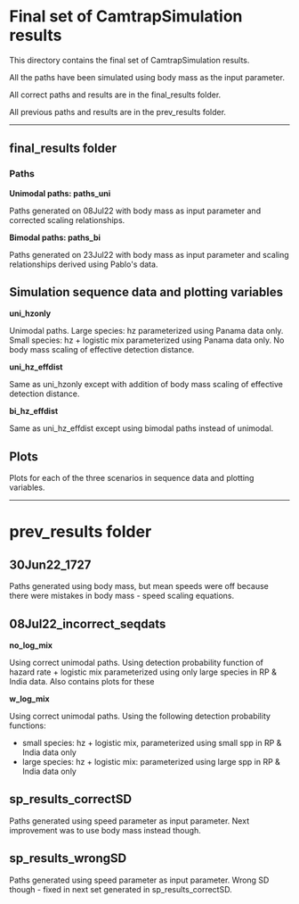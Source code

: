 # **Final set of CamtrapSimulation results** 

This directory contains the final set of CamtrapSimulation results.

All the paths have been simulated using body mass as the input parameter.

All correct paths and results are in the final_results folder.

All previous paths and results are in the prev_results folder.
___

## **final_results folder**

### **Paths**

**Unimodal paths: paths_uni**

Paths generated on 08Jul22 with body mass as input parameter and corrected scaling relationships. 


**Bimodal paths: paths_bi**

Paths generated on 23Jul22 with body mass as input parameter and scaling relationships derived using Pablo's data.

## **Simulation sequence data and plotting variables**

**uni_hzonly**

Unimodal paths. Large species: hz parameterized using Panama data only. Small species: hz + logistic mix parameterized using Panama data only. No body mass scaling of effective detection distance.

**uni_hz_effdist**

Same as uni_hzonly except with addition of body mass scaling of effective detection distance. 

**bi_hz_effdist**

Same as uni_hz_effdist except using bimodal paths instead of unimodal. 


## **Plots**

Plots for each of the three scenarios in sequence data and plotting variables.

___

# **prev_results folder**

## **30Jun22_1727**

Paths generated using body mass, but mean speeds were off because there were mistakes in body mass - speed scaling equations.

## **08Jul22_incorrect_seqdats**

**no_log_mix**

Using correct unimodal paths. Using detection probability function of hazard rate + logistic mix parameterized using only large species in RP & India data. Also contains plots for these

**w_log_mix**

Using correct unimodal paths. Using the following detection probability functions:
- small species: hz + logistic mix, parameterized using small spp in RP & India data only
- large species: hz + logistic mix: parameterized using large spp in RP & India data only

## **sp_results_correctSD**

Paths generated using speed parameter as input parameter. Next improvement was to use body mass instead though.

## **sp_results_wrongSD**

Paths generated using speed parameter as input parameter. Wrong SD though - fixed in next set generated in sp_results_correctSD.

